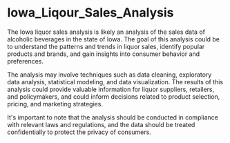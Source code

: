# Iowa_Liqour_Sales_Analysis
The Iowa liquor sales analysis is likely an analysis of the sales data of alcoholic beverages in the state of Iowa. The goal of this analysis could be to understand the patterns and trends in liquor sales, identify popular products and brands, and gain insights into consumer behavior and preferences.

The analysis may involve techniques such as data cleaning, exploratory data analysis, statistical modeling, and data visualization. The results of this analysis could provide valuable information for liquor suppliers, retailers, and policymakers, and could inform decisions related to product selection, pricing, and marketing strategies.

It's important to note that the analysis should be conducted in compliance with relevant laws and regulations, and the data should be treated confidentially to protect the privacy of consumers.
